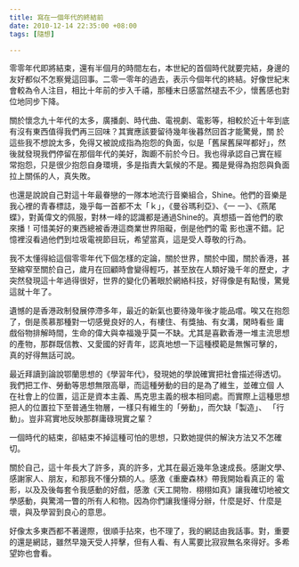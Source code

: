 ```yaml
---
title: 寫在一個年代的終結前
date: 2010-12-14 22:35:00 +08:00
tags: [隨想]

---
```


 零零年代即將結束，還有半個月的時間左右，本世紀的首個時代就要完結，身邊的友好都似不怎察覺這回事。二零一零年的過去，表示今個年代的終結。好像世紀末會較為令人注目，相比十年前的步入千禧，那種末日感當然褪去不少，懷舊感也對位地同步下降。  
  
 關於懷念九十年代的太多，廣播劇、時代曲、電視劇、電影等，相較於近十年到底有沒有東西值得我們再三回味？其實應該要留待幾年後暮然回首才能驚覺，關 於這些我不想說太多，免得又被說成指為抱怨的負面，似是「舊屎舊屎咩都好」，然後就發現我們停留在那個年代的美好，踟躕不前於今日。我也得承認自己實在經 常抱怨，只是很少抱怨自身環境，多是指責大氣候的不是。獨是覺得為抱怨與負面拉上關係的人，真失敗。  
  
 也還是說說自己對這十年最眷戀的一隊本地流行音樂組合，Shine。他們的音樂是我心裡的青春標誌，幾乎每一首都不太「ｋ」，《曼谷瑪利亞》、《一 一》、《燕尾蝶》，對黃偉文的佩服，對林一峰的認識都是通過Shine的。真想插一首他們的歌來播！可惜美好的東西總被香港這商業世界阻礙，倒是他們的電 影也還不錯。記憶裡沒看過他們到垃圾電視節目玩，希望當真，這是受人尊敬的行為。  
  
 我不太懂得給這個零零年代下個怎樣的定論，關於世界，關於中國，關於香港，甚至縮窄至關於自己，歲月在回顧時會變得輕巧，甚至放在人類好幾千年的歷史，才突然發現這十年過得很好，世界的變化仍著眼於網絡科技，好得像是有點慢，驚覺這就十年了。  
  
 遺憾的是香港政制發展停滯多年，最近的新氣也要待幾年後才能品嚐。唉又在抱怨了，倒是羨慕那種對一切感覺良好的人，有樓住、有獎抽、有女溝，閑時看些 庸戲俗物排解時間，生命的偉大與幸福幾乎莫一不缺。尤其是喜歡香港一堆主流思想的產物，那群既信教、又愛國的好青年，認真地想一下這種模範是無懈可擊的， 真的好得無話可說。  
  
 最近拜讀到論說鄂蘭思想的《學習年代》，發現她的學說確實把社會描述得透切。我們把工作、勞動等思想無限高舉，而這種勞動的目的是為了維生，並確立個 人在社會上的位置，這正是資本主義、馬克思主義的根本相同處。而實際上這種思想把人的位置拉下至普通生物層，一樣只有維生的「勞動」，而欠缺「製造」、 「行動」。豈非寫實地反映那群庸碌現實之輩？  
  
 一個時代的結束，卻結束不掉這種可怕的思想，只歎她提供的解決方法又不怎確切。  
  
 關於自己，這十年長大了許多，真的許多，尤其在最近幾年急速成長。感謝文學、感謝家人、朋友，和那我不懂分類的人。感激《重慶森林》帶我開始看真正的 電影，以及及後每套令我感動的好戲，感激《天工開物．栩栩如真》讓我確切地被文學感動，與驚鴻一瞥的所有人和物。因為你們讓我懂得分辦，什麼是好、什麼是 壞，與及學習到良心的意思。  
  
 好像太多東西都不著邊際，很順手拈來，也不理了，我的網誌由我話事。對，重要的還是網誌，雖然早幾天受人抨擊，但有人看、有人罵要比寂寂無名來得好。多希望妳也會看。
